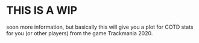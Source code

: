 # THIS IS A WIP

soon more information, but basically this will give you a plot for COTD stats for you (or other players) from the game
Trackmania 2020.
